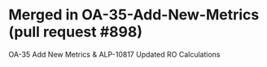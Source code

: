 # Merged in OA-35-Add-New-Metrics (pull request #898)

OA-35 Add New Metrics & ALP-10817 Updated RO Calculations
